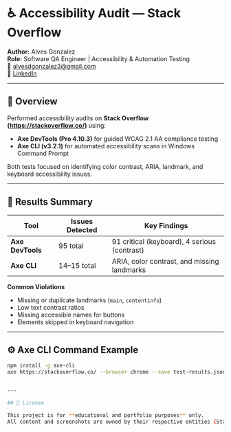 # ♿ Accessibility Audit — Stack Overflow

**Author:** Alves Gonzalez  
**Role:** Software QA Engineer | Accessibility & Automation Testing  
📧 alvesdgonzalez3@gmail.com  
🔗 [LinkedIn](https://www.linkedin.com/in/alves-gonzalez)

---

## 🧩 Overview
Performed accessibility audits on **Stack Overflow (https://stackoverflow.co/)** using:
- **Axe DevTools (Pro 4.10.3)** for guided WCAG 2.1 AA compliance testing  
- **Axe CLI (v3.2.1)** for automated accessibility scans in Windows Command Prompt

Both tests focused on identifying color contrast, ARIA, landmark, and keyboard accessibility issues.

---

## 🧪 Results Summary
| Tool | Issues Detected | Key Findings |
|------|------------------|---------------|
| **Axe DevTools** | 95 total | 91 critical (keyboard), 4 serious (contrast) |
| **Axe CLI** | 14–15 total | ARIA, color contrast, and missing landmarks |

**Common Violations**
- Missing or duplicate landmarks (`main`, `contentinfo`)  
- Low text contrast ratios  
- Missing accessible names for buttons  
- Elements skipped in keyboard navigation  

---

## ⚙️ Axe CLI Command Example
```bash
npm install -g axe-cli
axe https://stackoverflow.co/ --browser chrome --save test-results.json


---

## 📜 License

This project is for **educational and portfolio purposes** only.  
All content and screenshots are owned by their respective entities (Stack Overflow, Deque Systems).

